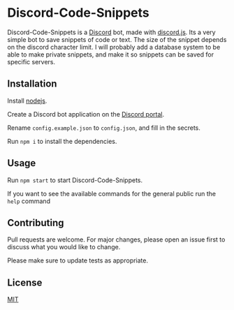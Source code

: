 # Discord-Code-Snippets

Discord-Code-Snippets is a [Discord](https://discord.com/) bot, made with [discord.js](https://discord.js.org/). Its a very simple bot to save snippets of code or text. The size of the snippet depends on the discord character limit. I will probably add a database system to be able to make private snippets, and make it so snippets can be saved for specific servers.

## Installation

Install [nodejs](https://nodejs.org/en/download/).

Create a Discord bot application on the [Discord portal](https://discord.com/developers/applications).

Rename `config.example.json` to `config.json`, and fill in the secrets.

Run `npm i` to install the dependencies.

## Usage

Run `npm start` to start Discord-Code-Snippets.

If you want to see the available commands for the general public run the `help` command

## Contributing
Pull requests are welcome. For major changes, please open an issue first to discuss what you would like to change.

Please make sure to update tests as appropriate.

## License
[MIT](https://choosealicense.com/licenses/mit/)